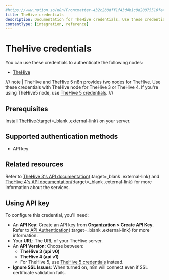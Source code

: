 ```yaml
---
#https://www.notion.so/n8n/Frontmatter-432c2b8dff1f43d4b1c8d20075510fe4
title: TheHive credentials
description: Documentation for TheHive credentials. Use these credentials to authenticate TheHive in n8n, a workflow automation platform.
contentType: [integration, reference]
---
```


# TheHive credentials

You can use these credentials to authenticate the following nodes:

- [TheHive](/integrations/builtin/app-nodes/n8n-nodes-base.thehive/)

/// note | TheHive and TheHive 5
n8n provides two nodes for TheHive. Use these credentials with TheHive node for TheHive 3 or TheHive 4. If you're using TheHive5 node, use [TheHive 5 credentials](/integrations/builtin/credentials/thehive5/).
///

## Prerequisites

Install [TheHive](https://github.com/TheHive-Project/TheHiveDocs/blob/master/installation/install-guide.md){:target=_blank .external-link} on your server.

## Supported authentication methods

- API key

## Related resources

Refer to [TheHive 3's API documentation](https://docs.thehive-project.org/thehive/legacy/thehive3/api/){:target=_blank .external-link} and [TheHive 4's API documentation](https://docs.thehive-project.org/thehive/){:target=_blank .external-link} for more information about the services.

## Using API key

To configure this credential, you'll need:

- An **API Key**: Create an API key from **Organization > Create API Key**. Refer to [API Authentication](https://docs.thehive-project.org/thehive/legacy/thehive3/api/authentication/){:target=_blank .external-link} for more information.
- Your **URL**: The URL of your TheHive server.
- An **API Version**: Choose between:
    - **TheHive 3 (api v0)**
    - **TheHive 4 (api v1)**
    - For TheHive 5, use [TheHive 5 credentials](/integrations/builtin/credentials/thehive5/) instead.
- **Ignore SSL Issues**: When turned on, n8n will connect even if SSL certificate validation fails.

